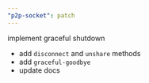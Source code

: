 ```yaml
---
"p2p-socket": patch
---
```


implement graceful shutdown

- add `disconnect` and `unshare` methods
- add `graceful-goodbye`
- update docs
